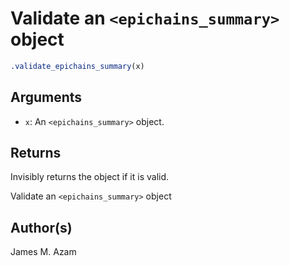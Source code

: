 # Validate an `<epichains_summary>` object

```r
.validate_epichains_summary(x)
```

## Arguments

- `x`: An `<epichains_summary>` object.

## Returns

Invisibly returns the object if it is valid.

Validate an `<epichains_summary>` object

## Author(s)

James M. Azam
